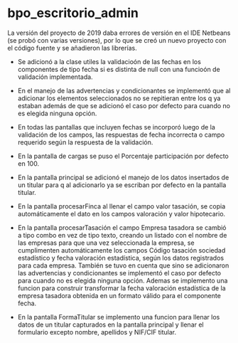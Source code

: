 # bpo_escritorio_admin
La versión del proyecto de 2019 daba errores de versión en el IDE Netbeans (se probó con varias versiones), por lo que se creó un nuevo proyecto con el código fuente y se añadieron las librerías.

- Se adicionó a la clase utiles la validacioón de las fechas en los componentes de tipo fecha si es distinta de null con una funcioón de validación implementada.

- En el manejo de las advertencias y condicionantes se implementó que al adicionar los elementos seleccionados no se repitieran entre los q ya estaban además de que se adicionó el caso por defecto para cuando no es elegida ninguna opción. 

- En todas las pantallas que incluyen fechas se incorporó luego de la validación de los campos, las respuestas de fecha incorrecta o campo requerido según la respuesta de la validación.

- En la pantalla de cargas se puso el Porcentaje participación por defecto en 100.

- En la pantalla principal se adicionó el manejo de los datos insertados de un titular para q al adicionarlo ya se escriban por defecto en la pantalla titular.

- En la pantalla procesarFinca al llenar el campo valor tasación, se copia automáticamente el dato en los campos valoración y valor hipotecario.

- En la pantalla procesarTasación el campo Empresa tasadora se cambió a tipo combo en vez de tipo texto, creando un listado con el nombre de las empresas para que una vez seleccionada la empresa, se cumplimenten automáticamente los campos Código tasación sociedad estadístico y fecha valoración estadística, según los datos registrados para cada empresa.
También se tuvo en cuenta que sino se adicionaron las advertencias y condicionantes se implementó el caso por defecto para cuando no es elegida ninguna opción. Ademas se implemento una funcion para construir transformar la fecha valoración estadística de la empresa tasadora obtenida en un formato válido para el componente fecha. 

- En la pantalla FormaTitular se implemento una funcion para llenar los datos de un titular capturados en la pantalla principal y llenar el formulario excepto nombre, apellidos y NIF/CIF titular.
